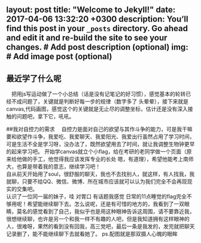 
layout: post
title: "Welcome to Jekyll!"
date: 2017-04-06 13:32:20 +0300
description: You’ll find this post in your `_posts` directory. Go ahead and edit it and re-build the site to see your changes. # Add post description (optional)
img:  # Add image post (optional)
---
## 最近学了什么呢
&emsp;把用js写运动做了一个小总结（话是没有记笔记的好习惯），感觉基本的轮转已经不成问题了，关键就是判断好每一步的规律（数字多了 头晕晕），接下来就是canvas,代码画图，感觉这个的关键就是无止尽的调整坐标，估计还是没有深入接触的问题吧，拿下它，吼吼。



##我对自控力的需求 
&emsp;自控力是面对自己的欲望与其作斗争的能力，可是我干嘛要和欲望作斗争，我爱吃、我爱聊天、我爱阳光、我爱出行虽然占用了学习时间，可是生活不全是学习呀，没办法了，既然欲望用去了时间，就让我调整生物钟更早的起来学习吧。 
开始学canvas就立个小flag，给在考研的老同学做一个页面（原来给他做的手工，他觉得我应该发挥专业的长处 嗯，有道理），希望他能考上南师大，也算是带着我的意志，继续学习吧！  
自从前天开始用了soul，很舒服的聊天，我也不去找别人，就这样，有人找我，我就聊，只要不给QQ、微信、微博、所在城市应该就可以认为我们完全不会再现现实的交集吧。  
认识了一位同一届的妹子，哇  对胃口  有话题我感觉 日常的11点睡觉的flag完全不够用呢！希望能继续聊下去。怎么说呢，还是有可惜的地方的，我看到了一双眼睛，莫名的感觉看到了自己，我似乎也是用这种眼神告诉这周围，请不要靠近我，很想继续聊，也许是另一个和我一样不有趣的人吧，但是我知道拥有这样眼神的人，很难呀，果然的看到没有回我，高三党吧，最后一条是我发的，发完就把聊天记录删了，能不能继续聊下去就看她了。
ps.配图就是那双摄人心魄的眼眸 